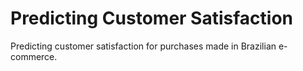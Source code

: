 # Predicting Customer Satisfaction
Predicting customer satisfaction for purchases made in  Brazilian e-commerce.
